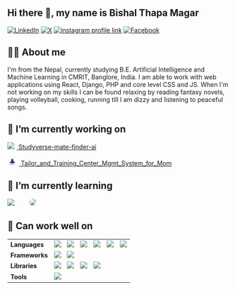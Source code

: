 ## Hi there 👋, my name is Bishal Thapa Magar

[![LinkedIn](https://img.shields.io/badge/LinkedIn-0A66C2?style=for-the-badge&logo=linkedin&logoColor=white)](https://www.linkedin.com/in/bishal-thapa-magar-2002-10-15-morning/)
[![X](https://img.shields.io/badge/X-000000?style=for-the-badge&logo=x&logoColor=white)](https://x.com/Bishal__Thapa)
[![instagram profile link](https://img.shields.io/badge/Instagram-E4405F?style=for-the-badge&logo=instagram&logoColor=white)](https://www.instagram.com/bishal_7hapa_magar/)
[![Facebook](https://img.shields.io/badge/-Facebook-1877F2?style=for-the-badge&logo=facebook&logoColor=white)](https://www.facebook.com/bishalthapa2022)
<!--
[![youtube channel link](https://img.shields.io/badge/YouTube-FF0000?style=for-the-badge&logo=youtube&logoColor=white)](https://www.youtube.com/@Pramit2000)
[![discord server link](https://img.shields.io/badge/Discord-7289DA?style=for-the-badge&logo=discord&logoColor=white)](https://discordapp.com/users/617644526886060062)
-->


## 🙋‍♂️ About me

<!--![profile view count](https://komarev.com/ghpvc/?username=BishalThapaMagar)-->

I'm from the Nepal, currently studying B.E. Artificial Intelligence and Machine Learning in CMRIT, Banglore, India. I am able to work with web applications using React, Django, PHP and core level CSS and JS. When I'm not working on my skills I can be found relaxing by reading fantasy novels, playing volleyball, cooking, running till I am dizzy and listening to peaceful songs.


## 🔭 I’m currently working on 

[<img src="https://cdn-icons-png.flaticon.com/512/2920/2920320.png" height="20px" style="margin-right:5px" /> Studyverse-mate-finder-ai](https://github.com/AnupDangi/studyverse-mate-finder-ai)

[<img src="https://github.com/BishalThapaMagar/BishalThapaMagar/blob/main/images/tailor_mom.png" height="20px" style="border-radius:20px;margin-right:5px" /> Tailor_and_Training_Center_Mgmt_System_for_Mom](https://github.com/BishalThapaMagar/Tailor_and_Training_Center_Mgmt_System_for_Mom)




## 🌱 I’m currently learning 

<p float="left">
  <img src="https://cdn.jsdelivr.net/gh/devicons/devicon/icons/dot-net/dot-net-original.svg" width="40" style="margin-right:10px;" />
  <img src="https://upload.wikimedia.org/wikipedia/en/9/9e/Flag_of_Japan.svg" width="35" style="margin-right:10px;margin-left:20px;margin-bottom:50;border-radius:8px"/>
</p>



## 🔨 Can work well on

<table>
  <tr>
    <td align="left"><strong>Languages</strong></td>
    <td>
      <img src="https://cdn.jsdelivr.net/gh/devicons/devicon/icons/c/c-original.svg" width="30" style="margin-right:10px;" />
      <img src="https://cdn.jsdelivr.net/gh/devicons/devicon/icons/csharp/csharp-original.svg" width="30" style="margin-right:10px;" />
      <img src="https://cdn.jsdelivr.net/gh/devicons/devicon/icons/java/java-original.svg" width="30" style="margin-right:10px;" />
      <img src="https://cdn.jsdelivr.net/gh/devicons/devicon/icons/python/python-original.svg" width="30" style="margin-right:10px;" />
      <img src="https://cdn.jsdelivr.net/gh/devicons/devicon/icons/php/php-original.svg" width="30" style="margin-right:10px;" />
      <img src="https://cdn.jsdelivr.net/gh/devicons/devicon/icons/javascript/javascript-original.svg" width="30" />
    </td>
  </tr>
  <tr>
    <td align="left"><strong>Frameworks</strong></td>
    <td>
      <img src="https://cdn.jsdelivr.net/gh/devicons/devicon/icons/react/react-original.svg" width="30" style="margin-right:10px;" />
      <img src="https://cdn.jsdelivr.net/gh/devicons/devicon/icons/django/django-plain.svg" width="30" />
    </td>
  </tr>
  <tr>
    <td align="left"><strong>Libraries</strong></td>
    <td>
      <img src="https://cdn.jsdelivr.net/gh/devicons/devicon/icons/pandas/pandas-original.svg" width="30" style="margin-right:10px;" />
      <img src="https://cdn.jsdelivr.net/gh/devicons/devicon/icons/numpy/numpy-original.svg" width="30" style="margin-right:10px;" />
      <img src="https://cdn.jsdelivr.net/gh/devicons/devicon/icons/tensorflow/tensorflow-original.svg" width="30" style="margin-right:10px;" />
      <img src="https://cdn.jsdelivr.net/gh/devicons/devicon/icons/pytorch/pytorch-original.svg" width="30" />
    </td>
  </tr>
  <tr>
    <td align="left"><strong>Tools</strong></td>
    <td>
      <img src="https://cdn.jsdelivr.net/gh/devicons/devicon/icons/git/git-original.svg" width="30" />
    </td>
  </tr>
</table>
